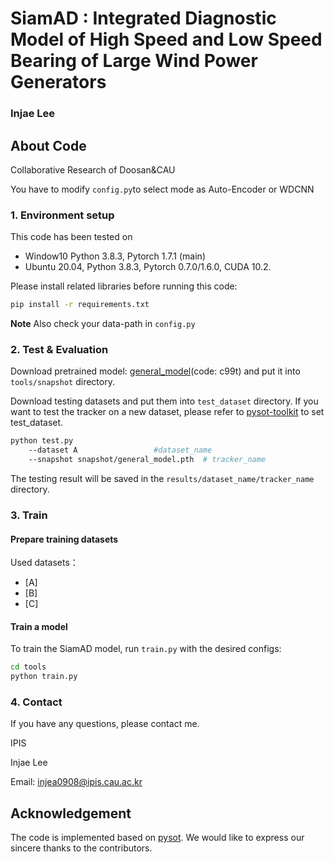 # SiamAD : Integrated Diagnostic Model of High Speed and Low Speed Bearing of Large Wind Power Generators

### Injae Lee


## About Code
Collaborative Research of Doosan&CAU

You have to modify `config.py`to select mode as Auto-Encoder or WDCNN
### 1. Environment setup
This code has been tested on 
- Window10 Python 3.8.3, Pytorch 1.7.1 (main)
- Ubuntu 20.04, Python 3.8.3, Pytorch 0.7.0/1.6.0, CUDA 10.2.

Please install related libraries before running this code: 
```bash
pip install -r requirements.txt
```
**Note** Also check your data-path in `config.py` 

### 2. Test & Evaluation
Download pretrained model: [general_model](https://pan.baidu.com/s/1QeU7OcTqHksZXscBq3skiw)(code: c99t) and put it into `tools/snapshot` directory.

Download testing datasets and put them into `test_dataset` directory. If you want to test the tracker on a new dataset, please refer to [pysot-toolkit](https://github.com/StrangerZhang/pysot-toolkit) to set test_dataset.

```bash 
python test.py                                
	--dataset A                 #dataset_name
	--snapshot snapshot/general_model.pth  # tracker_name
```
The testing result will be saved in the `results/dataset_name/tracker_name` directory.

### 3. Train

#### Prepare training datasets

Used datasets：
* [A]
* [B]
* [C]

#### Train a model
To train the SiamAD model, run `train.py` with the desired configs:

```bash
cd tools
python train.py
```

### 4. Contact
If you have any questions, please contact me.

IPIS

Injae Lee

Email: [injea0908@ipis.cau.ac.kr](injea0908@ipis.cau.ac.kr)


## Acknowledgement
The code is implemented based on [pysot](https://github.com/STVIR/pysot). We would like to express our sincere thanks to the contributors.